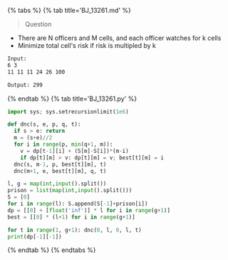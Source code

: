 {% tabs %}
{% tab title='BJ_13261.md' %}

> Question

* There are N officers and M cells, and each officer watches for k cells
* Minimize total cell's risk if risk is multipled by k

```txt
Input:
6 3
11 11 11 24 26 100

Output: 299
```

{% endtab %}
{% tab title='BJ_13261.py' %}

```py
import sys; sys.setrecursionlimit(1e6)

def dnc(s, e, p, q, t):
  if s > e: return
  m = (s+e)//2
  for i in range(p, min(q+1, m)):
    v = dp[t-1][i] + (S[m]-S[i])*(m-i)
    if dp[t][m] > v: dp[t][m] = v; best[t][m] = i
  dnc(s, m-1, p, best[t][m], t)
  dnc(m+1, e, best[t][m], q, t)

l, g = map(int,input().split())
prison = list(map(int,input().split()))
S = [0]
for i in range(l): S.append(S[-1]+prison[i])
dp = [[0] + [float('inf')] * l for i in range(g+1)]
best = [[0] * (l+1) for i in range(g+1)]

for t in range(1, g+1): dnc(0, l, 0, l, t)
print(dp[-1][-1])
```

{% endtab %}
{% endtabs %}
